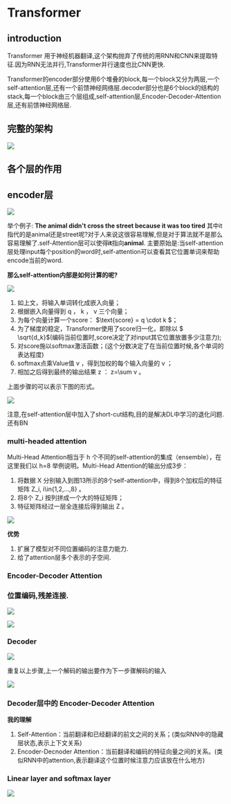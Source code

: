 # Transformer

## introduction

Transformer 用于神经机器翻译,这个架构抛弃了传统的用RNN和CNN来提取特征.因为RNN无法并行,Transformer并行速度也比CNN更快.

Transformer的encoder部分使用6个堆叠的block,每一个block又分为两层,一个self-attention层,还有一个前馈神经网络层.decoder部分也是6个block的结构的stack,每一个block由三个层组成,self-attention层,Encoder-Decoder-Attention层,还有前馈神经网络层.


## 完整的架构

![](https://pic1.zhimg.com/80/v2-9fb280eb2a69baf5ceafcfa3581aa580_hd.jpg)

## 各个层的作用

## encoder层

![](https://pic1.zhimg.com/80/v2-2f06746893477aec8af0c9c3ca1c6c14_hd.jpg)

举个例子:
**The animal didn't cross the street because it was too tired**
其中it指代的是animal还是street呢?对于人来说这很容易理解,但是对于算法就不是那么容易理解了.self-Attention层可以使得**it**指向**animal**.
主要原始是:当self-attention层处理input每个position的word时,self-attention可以查看其它位置单词来帮助encode当前的word.

**那么self-attention内部是如何计算的呢?**

![](http://jalammar.github.io/images/t/transformer_self_attention_vectors.png)


1. 如上文，将输入单词转化成嵌入向量；
2. 根据嵌入向量得到 q ， k ， v 三个向量；
3. 为每个向量计算一个score： $\text{score} = q \cdot k $；
4. 为了梯度的稳定，Transformer使用了score归一化，即除以 $ \sqrt{d_k}$(编码当前位置时,score决定了对input其它位置放置多少注意力);
5. 对score施以softmax激活函数；(这个分数决定了在当前位置时候,各个单词的表达程度)
6. softmax点乘Value值 v ，得到加权的每个输入向量的 v ；
7. 相加之后得到最终的输出结果 z ： z=\sum v 。

上面步骤的可以表示下图的形式。

![](http://jalammar.github.io/images/t/transformer_self_attention_score.png)

注意,在self-attention层中加入了short-cut结构,目的是解决DL中学习的退化问题.还有BN

### multi-headed attention


Multi-Head Attention相当于 h 个不同的self-attention的集成（ensemble），在这里我们以 h=8 举例说明。Multi-Head Attention的输出分成3步：

1. 将数据 X  分别输入到图13所示的8个self-attention中，得到8个加权后的特征矩阵 Z_i, i\in\{1,2,...,8\} 。
2. 将8个 Z_i 按列拼成一个大的特征矩阵；
3. 特征矩阵经过一层全连接后得到输出 Z 。

![](http://jalammar.github.io/images/t/transformer_multi-headed_self-attention-recap.png)

**优势**
1. 扩展了模型对不同位置编码的注意力能力.
2. 给了attention层多个表示的子空间.

### Encoder-Decoder Attention



### 位置编码,残差连接.

![](http://jalammar.github.io/images/t/transformer_positional_encoding_vectors.png)

![](http://jalammar.github.io/images/t/transformer_resideual_layer_norm_2.png)

### Decoder


![](http://jalammar.github.io/images/t/transformer_decoding_1.gif)

重复以上步骤,上一个解码的输出要作为下一步骤解码的输入

![](http://jalammar.github.io/images/t/transformer_decoding_2.gif)

### Decoder层中的 Encoder-Decoder Attention

**我的理解**

1. Self-Attention：当前翻译和已经翻译的前文之间的关系；(类似RNN中的隐藏层状态,表示上下文关系)
2. Encoder-Decnoder Attention：当前翻译和编码的特征向量之间的关系。(类似RNN中的attention,表示翻译这个位置时候注意力应该放在什么地方)

### Linear layer and softmax layer

![](http://jalammar.github.io/images/t/transformer_decoder_output_softmax.png)




